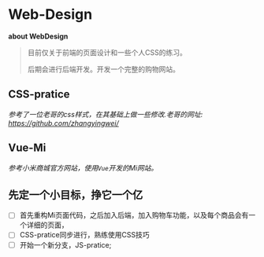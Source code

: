 # Web-Design
**about WebDesign**

> 目前仅关于前端的页面设计和一些个人CSS的练习。
>
> 后期会进行后端开发。开发一个完整的购物网站。



## CSS-pratice

*参考了一位老哥的css样式，在其基础上做一些修改.老哥的网址: https://github.com/zhangyingwei/*



## Vue-Mi

*参考小米商城官方网站，使用`Vue`开发的Mi网站。*



## 先定一个小目标，挣它一个亿

- [ ] 首先重构Mi页面代码，之后加入后端，加入购物车功能，以及每个商品会有一个详细的页面，
- [ ] CSS-pratice同步进行，熟练使用CSS技巧
- [ ] 开始一个新分支，JS-pratice;